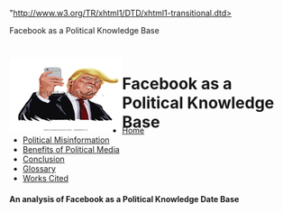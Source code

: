 "http://www.w3.org/TR/xhtml1/DTD/xhtml1-transitional.dtd>
<html xmnls="http://www.w3.org/1999/xhtml">
<head>
Facebook as a Political Knowledge Base
<meta http-equiv="Content-Type"content="text/html;charset=iso-8859-1"/>
<!-All images have been obtained and used in accordance with all copyright laws; some HTML/CSS coding have been recreated after Tim Berners-Lee's informational website. All other information is created by the authore.->
<meta name="description" content="The utilization of Facebook as a political platform, and how it is harmful/beneficial to the political online community of it. Topics that are covered include; cost efficiency of political campaigning on Facebook, misrepresentation of political posts, and cognitive responses to political misinformation of Facebook."/>
<meta name="keywords" content= "Facebook, information, misinformation, political, politics, political misinformation, disinformation, fabrications, electoral, electoral candidate, politicians, cognitive response, cost-efficiency, fabrication."/>
<meta name="author" content="Chloe Farmer"/>
<link rel="stylesheet" type="text/css" href="TBLbreadcrumbs.css"/>
</head>
<body>
<div id="container">
<div id="header"><img src="donaldtrump.jpg"
height="131" width="200" align="left" alt="Donald Trump on social media"/>
<h1 style="position: relative; top: 30px">Facebook as a Political Knowledge Base</h1></div>
<div id="menu">
<ul>
<li><a href="index.html">Home</a></li>
<li><a href="politicalmisinformation.html">Political Misinformation</a></li>
<li><a href="benefitsofpoliticalmedia.html">Benefits of Political Media</a></li>
<li><a href="conclusion.html">Conclusion</a></li>
<li><a href="glossary.html">Glossary</a></li>
<li><a href="workscited.html">Works Cited</a></li>
</ul>
</div>
<div id="main-content">
<h4>An analysis of Facebook as a Political Knowledge Date Base</h4>
